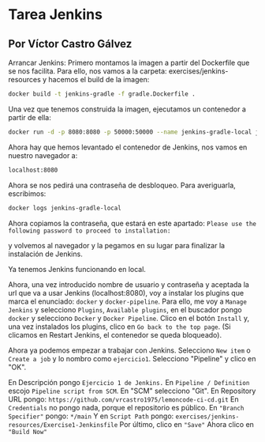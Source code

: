 # Tarea Jenkins
## Por Víctor Castro Gálvez


Arrancar Jenkins:
Primero montamos la imagen a partir del Dockerfile que se nos facilita.
Para ello, nos vamos a la carpeta:
exercises/jenkins-resources
y hacemos el build de la imagen:
```bash
docker build -t jenkins-gradle -f gradle.Dockerfile .
```
Una vez que tenemos construida la imagen, ejecutamos un contenedor a partir de ella:

```bash
docker run -d -p 8080:8080 -p 50000:50000 --name jenkins-gradle-local jenkins-gradle
```

Ahora hay que hemos levantado el contenedor de Jenkins, nos vamos en nuestro navegador a:
```bash
localhost:8080
```

Ahora se nos pedirá una contraseña de desbloqueo. Para averiguarla, escribimos:
```bash
docker logs jenkins-gradle-local
```

Ahora copiamos la contraseña, que estará en este apartado:
`Please use the following password to proceed to installation:`

y volvemos al navegador y la pegamos en su lugar para finalizar la instalación de Jenkins.

Ya tenemos Jenkins funcionando en local.

Ahora, una vez introducido nombre de usuario y contraseña y aceptada la url que va a usar Jenkins (localhost:8080), voy a instalar los plugins que marca el enunciado: `docker` y `docker-pipeline`. Para ello, me voy a `Manage Jenkins` y selecciono `Plugins`, `Available plugins`, en el buscador pongo `docker` y selecciono `Docker` y `Docker Pipeline`. Clico en el botón `Install` y, una vez instalados los plugins, clico en `Go
back to the top page`. (Si clicamos en Restart Jenkins, el contenedor se queda bloqueado).

Ahora ya podemos empezar a trabajar con Jenkins. Selecciono `New item` o `Create a job` y lo nombro como `ejercicio1`. Selecciono "Pipeline" y clico en "OK".

En Descripción pongo `Ejercicio 1 de Jenkins.`
En `Pipeline / Definition` escojo `Pipeline script from SCM`.
En "SCM" selecciono "Git".
En Repository URL pongo: `https://github.com/vrcastro1975/lemoncode-ci-cd.git`
En `Credentials` no pongo nada, porque el repositorio es público.
En `"Branch Specifier"` pongo: `*/main`
Y en `Script Path` pongo: `exercises/jenkins-resources/Exercise1-Jenkinsfile`
Por último, clico en `"Save"`
Ahora clico en `"Build Now"`
